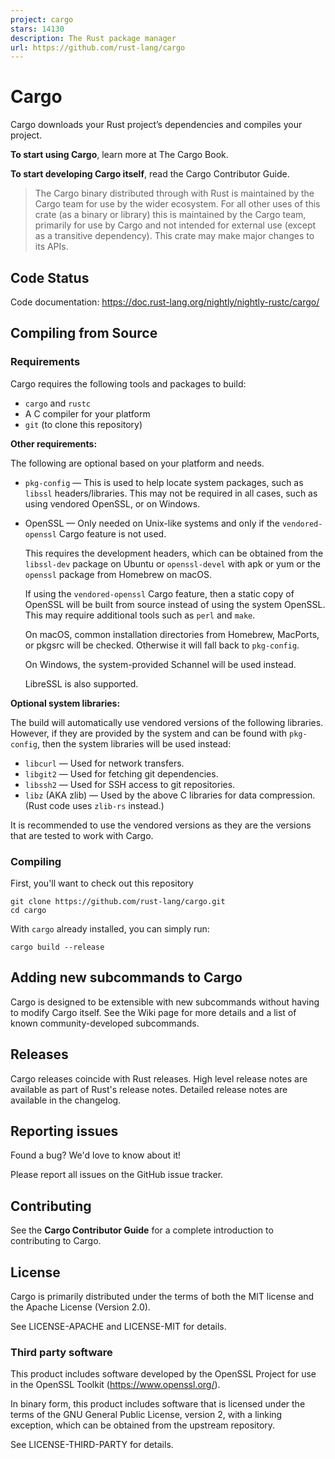 ```yaml
---
project: cargo
stars: 14130
description: The Rust package manager
url: https://github.com/rust-lang/cargo
---
```


Cargo
=====

Cargo downloads your Rust project’s dependencies and compiles your project.

**To start using Cargo**, learn more at The Cargo Book.

**To start developing Cargo itself**, read the Cargo Contributor Guide.

> The Cargo binary distributed through with Rust is maintained by the Cargo team for use by the wider ecosystem. For all other uses of this crate (as a binary or library) this is maintained by the Cargo team, primarily for use by Cargo and not intended for external use (except as a transitive dependency). This crate may make major changes to its APIs.

Code Status
-----------

Code documentation: https://doc.rust-lang.org/nightly/nightly-rustc/cargo/

Compiling from Source
---------------------

### Requirements

Cargo requires the following tools and packages to build:

-   `cargo` and `rustc`
-   A C compiler for your platform
-   `git` (to clone this repository)

**Other requirements:**

The following are optional based on your platform and needs.

-   `pkg-config` — This is used to help locate system packages, such as `libssl` headers/libraries. This may not be required in all cases, such as using vendored OpenSSL, or on Windows.
    
-   OpenSSL — Only needed on Unix-like systems and only if the `vendored-openssl` Cargo feature is not used.
    
    This requires the development headers, which can be obtained from the `libssl-dev` package on Ubuntu or `openssl-devel` with apk or yum or the `openssl` package from Homebrew on macOS.
    
    If using the `vendored-openssl` Cargo feature, then a static copy of OpenSSL will be built from source instead of using the system OpenSSL. This may require additional tools such as `perl` and `make`.
    
    On macOS, common installation directories from Homebrew, MacPorts, or pkgsrc will be checked. Otherwise it will fall back to `pkg-config`.
    
    On Windows, the system-provided Schannel will be used instead.
    
    LibreSSL is also supported.
    

**Optional system libraries:**

The build will automatically use vendored versions of the following libraries. However, if they are provided by the system and can be found with `pkg-config`, then the system libraries will be used instead:

-   `libcurl` — Used for network transfers.
-   `libgit2` — Used for fetching git dependencies.
-   `libssh2` — Used for SSH access to git repositories.
-   `libz` (AKA zlib) — Used by the above C libraries for data compression. (Rust code uses `zlib-rs` instead.)

It is recommended to use the vendored versions as they are the versions that are tested to work with Cargo.

### Compiling

First, you'll want to check out this repository

```
git clone https://github.com/rust-lang/cargo.git
cd cargo
```

With `cargo` already installed, you can simply run:

```
cargo build --release
```

Adding new subcommands to Cargo
-------------------------------

Cargo is designed to be extensible with new subcommands without having to modify Cargo itself. See the Wiki page for more details and a list of known community-developed subcommands.

Releases
--------

Cargo releases coincide with Rust releases. High level release notes are available as part of Rust's release notes. Detailed release notes are available in the changelog.

Reporting issues
----------------

Found a bug? We'd love to know about it!

Please report all issues on the GitHub issue tracker.

Contributing
------------

See the **Cargo Contributor Guide** for a complete introduction to contributing to Cargo.

License
-------

Cargo is primarily distributed under the terms of both the MIT license and the Apache License (Version 2.0).

See LICENSE-APACHE and LICENSE-MIT for details.

### Third party software

This product includes software developed by the OpenSSL Project for use in the OpenSSL Toolkit (https://www.openssl.org/).

In binary form, this product includes software that is licensed under the terms of the GNU General Public License, version 2, with a linking exception, which can be obtained from the upstream repository.

See LICENSE-THIRD-PARTY for details.
